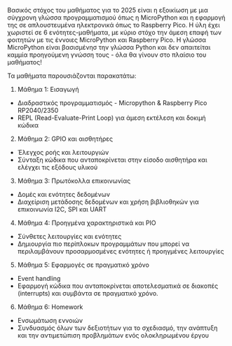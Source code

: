 
Βασικός στόχος του μαθήματος για το 2025 είναι η εξοικίωση με μια σύγχρονη γλώσσα προγραμματισμού όπως η MicroPython 
και η εφαρμογή της σε απλουστευμένα ηλεκτρονικά όπως το Raspberry Pico.
Η ύλη έχει χωριστεί σε 6 ενότητες-μαθήματα, με κύριο στόχο την άμεση επαφή των φοιτητών με τις έννοιες MicroPython και Raspberry Pico.
Η γλώσσα MicroPython είναι βασισμένησ την γλώσσα Python και δεν απαιτείται καμμία προηγούμενη γνώσση τους - όλα θα γίνουν στο πλαίσιο του μαθήματος!

Τα μαθήματα παρουσιάζονται παρακατάτω:

1. Μάθημα 1: Εισαγωγή
- Διαδραστικός προγραμματισμός - Micropython & Raspberry Pico RP2040/2350
- REPL (Read-Evaluate-Print Loop) για άμεση εκτέλεση και δοκιμή κώδικα
2. Μάθημα 2: GPIO και αισθητήρες
- Έλεγχος ροής και λειτουργιών
- Σύνταξη κώδικα που ανταποκρίνεται στην είσοδο αισθητήρα και ελέγχει τις εξόδους υλικού
3. Μάθημα 3: Πρωτόκολλα επικοινωνίας
- Δομές και ενότητες δεδομένων
- Διαχείριση μετάδοσης δεδομένων και χρήση βιβλιοθηκών για επικοινωνία I2C, SPI και UART
4. Μάθημα 4: Προηγμένα χαρακτηριστικά και PIO
- Σύνθετες λειτουργίες και ενότητες
- Δημιουργία πιο περίπλοκων προγραμμάτων που μπορεί να περιλαμβάνουν προσαρμοσμένες ενότητες ή προηγμένες λειτουργίες
5. Μάθημα 5: Εφαρμογές σε πραγματικό χρόνο
- Event handling
- Εφαρμογή κώδικα που ανταποκρίνεται αποτελεσματικά σε διακοπές (interrupts) και συμβάντα σε πραγματικό χρόνο.
6. Μάθημα 6: Homework
- Ενσωμάτωση εννοιών
- Συνδυασμός όλων των δεξιοτήτων για το σχεδιασμό, την ανάπτυξη και την αντιμετώπιση προβλημάτων ενός ολοκληρωμένου έργου
